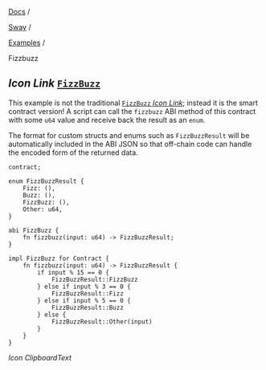 [Docs](https://docs.fuel.network/) /

[Sway](https://docs.fuel.network/docs/sway/) /

[Examples](https://docs.fuel.network/docs/sway/examples/) /

Fizzbuzz

## _Icon Link_ [`FizzBuzz`](https://docs.fuel.network/docs/sway/examples/fizzbuzz/\#fizzbuzz)

This example is not the traditional [`FizzBuzz` _Icon Link_](https://en.wikipedia.org/wiki/Fizz_buzz#Programming); instead it is the smart contract version! A script can call the `fizzbuzz` ABI method of this contract with some `u64` value and receive back the result as an `enum`.

The format for custom structs and enums such as `FizzBuzzResult` will be automatically included in the ABI JSON so that off-chain code can handle the encoded form of the returned data.

```fuel_Box fuel_Box-idXKMmm-css
contract;

enum FizzBuzzResult {
    Fizz: (),
    Buzz: (),
    FizzBuzz: (),
    Other: u64,
}

abi FizzBuzz {
    fn fizzbuzz(input: u64) -> FizzBuzzResult;
}

impl FizzBuzz for Contract {
    fn fizzbuzz(input: u64) -> FizzBuzzResult {
        if input % 15 == 0 {
            FizzBuzzResult::FizzBuzz
        } else if input % 3 == 0 {
            FizzBuzzResult::Fizz
        } else if input % 5 == 0 {
            FizzBuzzResult::Buzz
        } else {
            FizzBuzzResult::Other(input)
        }
    }
}

```

_Icon ClipboardText_